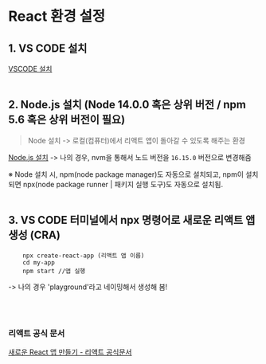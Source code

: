# React 환경 설정    

## 1. VS CODE 설치

[VSCODE 설치](https://code.visualstudio.com/)
<br />
<br />

## 2. Node.js 설치 (Node 14.0.0 혹은 상위 버전 / npm 5.6 혹은 상위 버전이 필요)

> Node 설치 -> 로컬(컴퓨터)에서 리액트 앱이 돌아갈 수 있도록 해주는 환경

[Node.js 설치](https://nodejs.org/en/)
-> 나의 경우, nvm을 통해서 노드 버전을 `16.15.0` 버전으로 변경해줌     

※ Node 설치 시, npm(node package manager)도 자동으로 설치되고, 
    npm이 설치되면 npx(node package runner | 패키지 실행 도구)도 자동으로 설치됨.    
<br />

## 3. VS CODE 터미널에서 npx 명령어로 새로운 리액트 앱 생성 (CRA)

```
    npx create-react-app (리액트 앱 이름)
    cd my-app
    npm start //앱 실행
```
-> 나의 경우 'playground'라고 네이밍해서 생성해 봄!

<br /><br />
### 리액트 공식 문서

[새로운 React 앱 만들기 - 리액트 공식문서](https://ko.reactjs.org/docs/create-a-new-react-app.html)